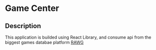 # Game Center

## Description

This application is builded using React Library, and consume api from the biggest games databae platform [RAWG](https://rawg.io/)
